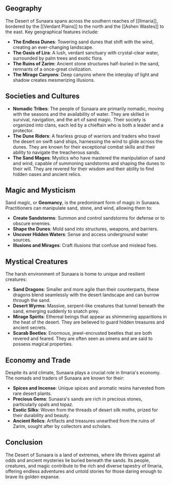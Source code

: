 ## Geography

The Desert of Sunaara spans across the southern reaches of [[Ilmaria]], bordered by the [[Verdant Plains]] to the north and the [[Ashen Wastes]] to the east. Key geographical features include:

- **The Endless Dunes**: Towering sand dunes that shift with the wind, creating an ever-changing landscape.
- **The Oasis of Lira**: A lush, verdant sanctuary with crystal-clear water, surrounded by palm trees and exotic flora.
- **The Ruins of Zarim**: Ancient stone structures half-buried in the sand, remnants of a once-great civilization.
- **The Mirage Canyons**: Deep canyons where the interplay of light and shadow creates mesmerizing illusions.

## Societies and Cultures

- **Nomadic Tribes**: The people of Sunaara are primarily nomadic, moving with the seasons and the availability of water. They are skilled in survival, navigation, and the art of sand magic. Their society is organized into clans, each led by a chieftain who is both a leader and a protector.
- **The Dune Riders**: A fearless group of warriors and traders who travel the desert on swift sand ships, harnessing the wind to glide across the dunes. They are known for their exceptional combat skills and their ability to navigate the treacherous sands.
- **The Sand Mages**: Mystics who have mastered the manipulation of sand and wind, capable of summoning sandstorms and shaping the dunes to their will. They are revered for their wisdom and their ability to find hidden oases and ancient relics.

## Magic and Mysticism

Sand magic, or **Geomancy**, is the predominant form of magic in Sunaara. Practitioners can manipulate sand, stone, and wind, allowing them to:

- **Create Sandstorms**: Summon and control sandstorms for defense or to obscure enemies.
- **Shape the Dunes**: Mold sand into structures, weapons, and barriers.
- **Uncover Hidden Waters**: Sense and access underground water sources.
- **Illusions and Mirages**: Craft illusions that confuse and mislead foes.

## Mystical Creatures

The harsh environment of Sunaara is home to unique and resilient creatures:

- **Sand Dragons**: Smaller and more agile than their counterparts, these dragons blend seamlessly with the desert landscape and can burrow through the sand.
- **Desert Wyrms**: Massive, serpent-like creatures that tunnel beneath the sand, emerging suddenly to snatch prey.
- **Mirage Spirits**: Ethereal beings that appear as shimmering apparitions in the heat of the desert. They are believed to guard hidden treasures and ancient secrets.
- **Scarab Beetles**: Enormous, jewel-encrusted beetles that are both revered and feared. They are often seen as omens and are said to possess magical properties.

## Economy and Trade

Despite its arid climate, Sunaara plays a crucial role in Ilmaria's economy. The nomads and traders of Sunaara are known for their:

- **Spices and Incense**: Unique spices and aromatic resins harvested from rare desert plants.
- **Precious Gems**: Sunaara's sands are rich in precious stones, particularly opals and topaz.
- **Exotic Silks**: Woven from the threads of desert silk moths, prized for their durability and beauty.
- **Ancient Relics**: Artifacts and treasures unearthed from the ruins of Zarim, sought after by collectors and scholars.

## Conclusion

The Desert of Sunaara is a land of extremes, where life thrives against all odds and ancient mysteries lie buried beneath the sands. Its people, creatures, and magic contribute to the rich and diverse tapestry of Ilmaria, offering endless adventures and untold stories for those daring enough to brave its golden expanse.

